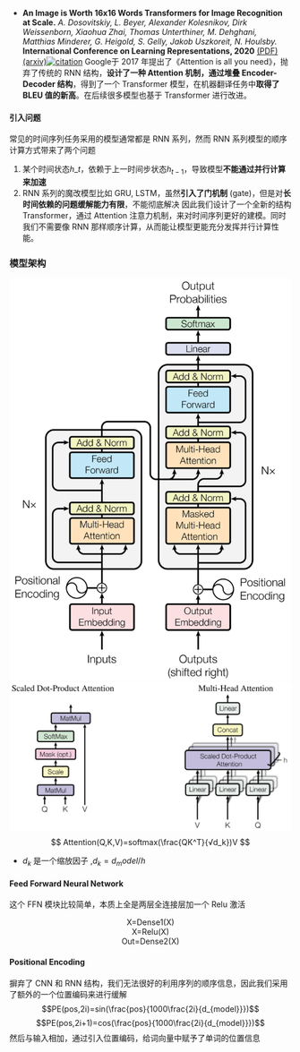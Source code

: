 - **An Image is Worth 16x16 Words  Transformers for Image Recognition at Scale.** *A. Dosovitskiy, L. Beyer, Alexander Kolesnikov, Dirk Weissenborn, Xiaohua Zhai, Thomas Unterthiner, M. Dehghani, Matthias Minderer, G. Heigold, S. Gelly, Jakob Uszkoreit, N. Houlsby.* **International Conference on Learning Representations, 2020** [(PDF)](<../NoteTool/papers/An Image is Worth 16x16 Words  Transformers for Image Recognition at Scale.pdf>)  [(arxiv)](https://arxiv.org/abs/2010.11929)[![citation](https://img.shields.io/badge/dynamic/json?label=citation&query=citationCount&url=https%3A%2F%2Fapi.semanticscholar.org%2Fgraph%2Fv1%2Fpaper%2F268d347e8a55b5eb82fb5e7d2f800e33c75ab18a%3Ffields%3DcitationCount)](https://www.semanticscholar.org/paper/268d347e8a55b5eb82fb5e7d2f800e33c75ab18a)
Google于 2017 年提出了《Attention is all you need》，抛弃了传统的 RNN 结构，**设计了一种 Attention 机制，通过堆叠 Encoder-Decoder 结构**，得到了一个 Transformer 模型，在机器翻译任务中**取得了 BLEU 值的新高**。在后续很多模型也基于 Transformer 进行改进。
#### 引入问题
常见的时间序列任务采用的模型通常都是 RNN 系列，然而 RNN 系列模型的顺序计算方式带来了两个问题
1. 某个时间状态$h\_t$，依赖于上一时间步状态$h_{t-1}$，导致模型**不能通过并行计算来加速**
2. RNN 系列的魔改模型比如 GRU, LSTM，虽然**引入了门机制** (gate)，但是对**长时间依赖的问题缓解能力有限**，不能彻底解决
因此我们设计了一个全新的结构 Transformer，通过 Attention 注意力机制，来对时间序列更好的建模。同时我们不需要像 RNN 那样顺序计算，从而能让模型更能充分发挥并行计算性能。
### 模型架构
![](图片/transformer/Transformer.png)
![](图片/transformer/transformer2.png)
$$
Attention(Q,K,V)=softmax(\frac{QK^T}{√d_k})V
$$
- $d_k$ 是一个缩放因子 ,$d_k=d_model/h$
#### Feed Forward Neural Network
这个 FFN 模块比较简单，本质上全是两层全连接层加一个 Relu 激活
	<div style="text-align: center;">
	    X=Dense1(X)<br>
	    X=Relu(X)<br>
	    Out=Dense2(X)
	</div>
#### Positional Encoding
摒弃了 CNN 和 RNN 结构，我们无法很好的利用序列的顺序信息，因此我们采用了额外的一个位置编码来进行缓解
$$PE(pos,2i)=sin(\frac{pos}{1000\frac{2i}{d_{model}}})$$
$$PE(pos,2i+1)=cos(\frac{pos}{1000\frac{2i}{d_{model}}})$$
然后与输入相加，通过引入位置编码，给词向量中赋予了单词的位置信息

